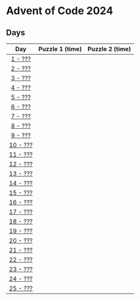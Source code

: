# Advent of Code 2024

## Days

|         Day          | Puzzle 1 (time) | Puzzle 2 (time) |
| :------------------: | :-------------: | :-------------: |
|  [1 - ???](day1.ts)  |                 |                 |
|  [2 - ???](day2.ts)  |                 |                 |
|  [3 - ???](day3.ts)  |                 |                 |
|  [4 - ???](day4.ts)  |                 |                 |
|  [5 - ???](day5.ts)  |                 |                 |
|  [6 - ???](day6.ts)  |                 |                 |
|  [7 - ???](day7.ts)  |                 |                 |
|  [8 - ???](day8.ts)  |                 |                 |
|  [9 - ???](day9.ts)  |                 |                 |
| [10 - ???](day10.ts) |                 |                 |
| [11 - ???](day11.ts) |                 |                 |
| [12 - ???](day12.ts) |                 |                 |
| [13 - ???](day13.ts) |                 |                 |
| [14 - ???](day14.ts) |                 |                 |
| [15 - ???](day15.ts) |                 |                 |
| [16 - ???](day16.ts) |                 |                 |
| [17 - ???](day17.ts) |                 |                 |
| [18 - ???](day18.ts) |                 |                 |
| [19 - ???](day19.ts) |                 |                 |
| [20 - ???](day20.ts) |                 |                 |
| [21 - ???](day21.ts) |                 |                 |
| [22 - ???](day22.ts) |                 |                 |
| [23 - ???](day23.ts) |                 |                 |
| [24 - ???](day24.ts) |                 |                 |
| [25 - ???](day25.ts) |                 |                 |
